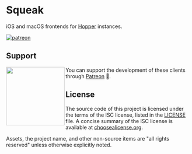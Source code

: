 # Squeak
iOS and macOS frontends for [Hopper](https://github.com/WillowChat/Hopper) instances.

[![patreon](https://img.shields.io/badge/patreon-%F0%9F%A5%95-orange.svg)](https://crrt.io/patreon)

## Support

<a href="https://patreon.com/carrotcodes"><img src="https://s3.amazonaws.com/patreon_public_assets/toolbox/patreon.png" align="left" width="160" ></a>
You can support the development of these clients through [Patreon](https://crrt.io/patreon) 🎉.

## License
The source code of this project is licensed under the terms of the ISC license, listed in the [LICENSE](LICENSE.md) file. A concise summary of the ISC license is available at [choosealicense.org](http://choosealicense.com/licenses/isc/).

Assets, the project name, and other non-source items are "all rights reserved" unless otherwise explicitly noted.
